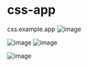 # css-app
css.example.app
![image](https://github.com/FuatColak/css-app/assets/141162868/5aa6ccaa-f1a5-4080-ba2d-07ffc4a17b2e)

![image](https://github.com/FuatColak/css-app/assets/141162868/8069ecc0-f601-4c5d-9dd8-4a989373c0a1)
![image](https://github.com/FuatColak/css-app/assets/141162868/be345bbf-7fb1-4033-97f3-cd2c60fcadb1)

![image](https://github.com/FuatColak/css-app/assets/141162868/c67820a4-b6b2-49c5-9159-458fb9568e04)



